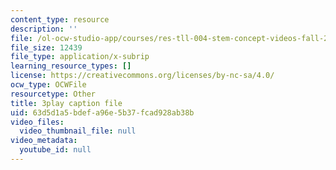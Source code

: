 ```yaml
---
content_type: resource
description: ''
file: /ol-ocw-studio-app/courses/res-tll-004-stem-concept-videos-fall-2013/63d5d1a5bdefa96e5b37fcad928ab38b_eRZDD6Ypdc0.srt
file_size: 12439
file_type: application/x-subrip
learning_resource_types: []
license: https://creativecommons.org/licenses/by-nc-sa/4.0/
ocw_type: OCWFile
resourcetype: Other
title: 3play caption file
uid: 63d5d1a5-bdef-a96e-5b37-fcad928ab38b
video_files:
  video_thumbnail_file: null
video_metadata:
  youtube_id: null
---
```

